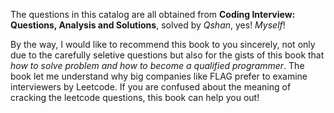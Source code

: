 The questions in this catalog are all obtained from **Coding Interview: Questions, Analysis and Solutions**, solved by _Qshan_, yes! _Myself_!

By the way, I would like to recommend this book to you sincerely, not only due to the carefully seletive questions but also for the gists of this book that _how to solve problem and how to become a qualified programmer_. The book let me understand why big companies like FLAG prefer to examine interviewers by Leetcode. If you are confused about the meaning of cracking the leetcode questions, this book can help you out!